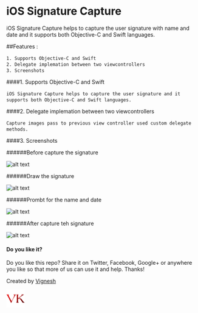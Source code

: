 # iOS Signature Capture 

iOS Signature Capture helps to capture the user signature with name and date and it supports both Objective-C and Swift languages.


##Features :

    1. Supports Objective-C and Swift
    2. Delegate implemation between two viewcontrollers
    3. Screenshots
    


####1. Supports Objective-C and Swift

    iOS Signature Capture helps to capture the user signature and it supports both Objective-C and Swift languages.

####2. Delegate implemation between two viewcontrollers

    Capture images pass to previous view controller used custom delegate methods. 


####3. Screenshots


######Before capture the signature

![alt text][screen_1]

[screen_1]: https://github.com/vigneshuvi/iOS-Signature-Capture/blob/master/Screenshots/screen_1.png

######Draw the signature

![alt text][screen_2]

[screen_2]: https://github.com/vigneshuvi/iOS-Signature-Capture/blob/master/Screenshots/screen_2.png

######Prombt for the name and date

![alt text][screen_3]

[screen_3]: https://github.com/vigneshuvi/iOS-Signature-Capture/blob/master/Screenshots/screen_3.png

######After capture teh signature

![alt text][screen_4]

[screen_4]: https://github.com/vigneshuvi/iOS-Signature-Capture/blob/master/Screenshots/screen_4.png



#### Do you like it?

Do you like this repo? Share it on Twitter, Facebook, Google+ or anywhere you like so that more of us can use it and help. Thanks!

Created by [Vignesh](http://vigneshuvi.github.io/) 

![alt text][logo]

[logo]: https://github.com/vigneshuvi/vigneshuvi.github.io/blob/master/favicon.ico/android-icon-48x48.png
